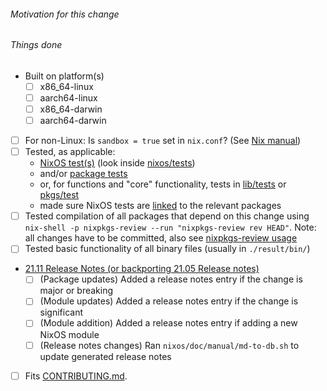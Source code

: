 <!--
To help with the large amounts of pull requests, we would appreciate your
reviews of other pull requests, especially simple package updates. Just leave a
comment describing what you have tested in the relevant package/service.
Reviewing helps to reduce the average time-to-merge for everyone.
Thanks a lot if you do!
List of open PRs: https://github.com/NixOS/nixpkgs/pulls
Reviewing guidelines: https://nixos.org/manual/nixpkgs/unstable/#chap-reviewing-contributions
-->

###### Motivation for this change


###### Things done

<!-- Please check what applies. Note that these are not hard requirements but merely serve as information for reviewers. -->

- Built on platform(s)
  - [ ] x86_64-linux
  - [ ] aarch64-linux
  - [ ] x86_64-darwin
  - [ ] aarch64-darwin
- [ ] For non-Linux: Is `sandbox = true` set in `nix.conf`? (See [Nix manual](https://nixos.org/manual/nix/stable/#sec-conf-file))
- [ ] Tested, as applicable:
  - [NixOS test(s)](https://nixos.org/manual/nixos/unstable/index.html#sec-nixos-tests) (look inside [nixos/tests](https://github.com/NixOS/nixpkgs/blob/master/nixos/tests))
  - and/or [package tests](https://nixos.org/manual/nixpkgs/unstable/#sec-package-tests)
  - or, for functions and "core" functionality, tests in [lib/tests](https://github.com/NixOS/nixpkgs/blob/master/lib/tests) or [pkgs/test](https://github.com/NixOS/nixpkgs/blob/master/pkgs/test)
  - made sure NixOS tests are [linked](https://nixos.org/manual/nixpkgs/unstable/#ssec-nixos-tests-linking) to the relevant packages
- [ ] Tested compilation of all packages that depend on this change using `nix-shell -p nixpkgs-review --run "nixpkgs-review rev HEAD"`. Note: all changes have to be committed, also see [nixpkgs-review usage](https://github.com/Mic92/nixpkgs-review#usage)
- [ ] Tested basic functionality of all binary files (usually in `./result/bin/`)
- [21.11 Release Notes (or backporting 21.05 Release notes)](https://github.com/NixOS/nixpkgs/blob/master/CONTRIBUTING.md#generating-2111-release-notes)
  - [ ] (Package updates) Added a release notes entry if the change is major or breaking
  - [ ] (Module updates) Added a release notes entry if the change is significant
  - [ ] (Module addition) Added a release notes entry if adding a new NixOS module
  - [ ] (Release notes changes) Ran `nixos/doc/manual/md-to-db.sh` to update generated release notes
- [ ] Fits [CONTRIBUTING.md](https://github.com/NixOS/nixpkgs/blob/master/CONTRIBUTING.md).
